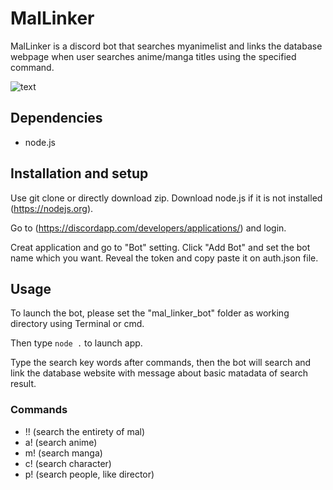# MalLinker

MalLinker is a discord bot that searches myanimelist and links the database webpage when user searches anime/manga titles using the specified command.

![text](https://i.imgur.com/rxAagSp.png)

## Dependencies
* node.js

## Installation and setup
Use git clone or directly download zip.
Download node.js if it is not installed (https://nodejs.org).

Go to (https://discordapp.com/developers/applications/) and login.

Creat application and go to "Bot" setting.
Click "Add Bot" and set the bot name which you want.
Reveal the token and copy paste it on auth.json file.

## Usage
To launch the bot, please set the "mal_linker_bot" folder as working directory using Terminal or cmd.

Then type `node .` to launch app.

Type the search key words after commands, then the bot will search and link the database website with message about basic matadata of search result.

### Commands
* !!  (search the entirety of mal)
* a!  (search anime)
* m!  (search manga)
* c!  (search character)
* p!  (search people, like director)
